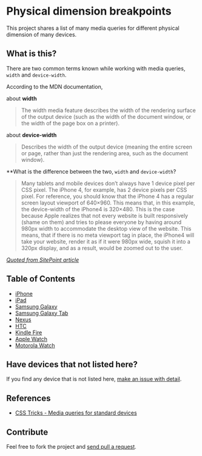 # Physical dimension breakpoints

This project shares a list of many media queries for different physical dimension of many devices.

## What is this?

There are two common terms known while working with media queries, `width` and `device-width`.

According to the MDN documentation,

about **width**

> The width media feature describes the width of the rendering surface of the output device (such as the width of the document window, or the width of the page box on a printer).

about **device-width**

> Describes the width of the output device (meaning the entire screen or page, rather than just the rendering area, such as the document window).

**What is the difference between the two, `width` and `device-width`?

> Many tablets and mobile devices don’t always have 1 device pixel per CSS pixel. The iPhone 4, for example, has 2 device pixels per CSS pixel. For reference, you should know that the iPhone 4 has a regular screen layout viewport of 640×960. This means that, in this example, the device-width of the iPhone4 is 320×480. This is the case because Apple realizes that not every website is built responsively (shame on them) and tries to please everyone by having around 980px width to accommodate the desktop view of the website. This means, that if there is no meta viewport tag in place, the iPhone4 will take your website, render it as if it were 980px wide, squish it into a 320px display, and as a result, would be zoomed out to the user.

[*Quoted from SitePoint article*](http://www.sitepoint.com/media-queries-width-vs-device-width/)

## Table of Contents

* [iPhone](iphone)
* [iPad](ipad)
* [Samsung Galaxy](samsung-galaxy)
* [Samsung Galaxy Tab](samsung-galaxy-tab)
* [Nexus](nexus)
* [HTC](htc)
* [Kindle Fire](kindle-fire)
* [Apple Watch](apple-watch)
* [Motorola Watch](moto-watch)


## Have devices that not listed here?

If you find any device that is not listed here, [make an issue with detail](https://github.com/petehouston/physical-dimension-breakpoints/issues).

## References

* [CSS Tricks - Media queries for standard devices](https://css-tricks.com/snippets/css/media-queries-for-standard-devices/)

## Contribute

Feel free to fork the project and [send pull a request](https://github.com/petehouston/physical-dimension-breakpoints/pulls).
